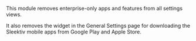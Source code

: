 This module removes enterprise-only apps and features from all settings
views.

It also removes the widget in the General Settings page for downloading
the Sleektiv mobile apps from Google Play and Apple Store.
